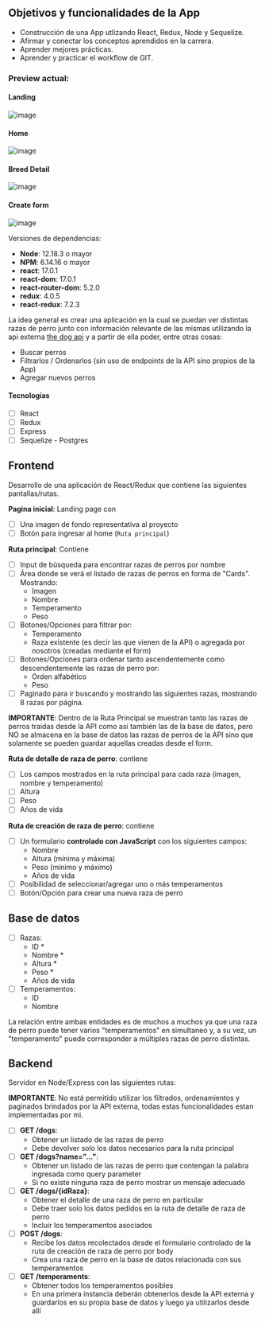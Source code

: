 ## Objetivos y funcionalidades de la App

- Construcción de una App utlizando React, Redux, Node y Sequelize.
- Afirmar y conectar los conceptos aprendidos en la carrera.
- Aprender mejores prácticas.
- Aprender y practicar el workflow de GIT.

### Preview actual:

#### Landing 
![image](https://user-images.githubusercontent.com/107125191/228409528-d91b03d7-fe45-47fd-ba11-e93bb8efbf67.png)
#### Home
![image](https://user-images.githubusercontent.com/107125191/228409627-4f76af12-da93-4c04-b7b5-2d6ad18b9e23.png)
#### Breed Detail
![image](https://user-images.githubusercontent.com/107125191/228409800-2d15c3ae-b962-448d-81b5-251fd3d5c0a9.png)
#### Create form
![image](https://user-images.githubusercontent.com/107125191/228409840-aac9f5f4-58e5-443f-9317-7f9b8069720d.png)

Versiones de dependencias:

- __Node__: 12.18.3 o mayor
- __NPM__: 6.14.16 o mayor
- __react__: 17.0.1
- __react-dom__: 17.0.1
- __react-router-dom__: 5.2.0
- __redux__: 4.0.5
- __react-redux__: 7.2.3

La idea general es crear una aplicación en la cual se puedan ver distintas razas de perro junto con información relevante de las mismas utilizando la api externa [the dog api](https://thedogapi.com/) y a partir de ella poder, entre otras cosas:

- Buscar perros
- Filtrarlos / Ordenarlos (sin uso de endpoints de la API sino propios de la App)
- Agregar nuevos perros

#### Tecnologías

- [ ] React
- [ ] Redux
- [ ] Express
- [ ] Sequelize - Postgres

## Frontend

Desarrollo de una aplicación de React/Redux que contiene las siguientes pantallas/rutas.

__Pagina inicial__: Landing page con

- [ ] Una imagen de fondo representativa al proyecto
- [ ] Botón para ingresar al home (`Ruta principal`)

__Ruta principal__: Contiene

- [ ] Input de búsqueda para encontrar razas de perros por nombre
- [ ] Área donde se verá el listado de razas de perros en forma de "Cards". Mostrando:
  - Imagen
  - Nombre
  - Temperamento
  - Peso
- [ ] Botones/Opciones para filtrar por:
  - Temperamento
  - Raza existente (es decir las que vienen de la API) o agregada por nosotros (creadas mediante el form)
- [ ] Botones/Opciones para ordenar tanto ascendentemente como descendentemente las razas de perro por:
  - Orden alfabético
  - Peso
- [ ] Paginado para ir buscando y mostrando las siguientes razas, mostrando 8 razas por página.

__IMPORTANTE__: Dentro de la Ruta Principal se muestran tanto las razas de perros traidas desde la API como así también las de la base de datos, pero NO se almacena en la base de datos las razas de perros de la API sino que solamente se pueden guardar aquellas creadas desde el form.

__Ruta de detalle de raza de perro__: contiene

- [ ] Los campos mostrados en la ruta principal para cada raza (imagen, nombre y temperamento)
- [ ] Altura
- [ ] Peso
- [ ] Años de vida

__Ruta de creación de raza de perro__: contiene

- [ ] Un formulario __controlado con JavaScript__ con los siguientes campos:
  - Nombre
  - Altura (mínima y máxima)
  - Peso (mínimo y máximo)
  - Años de vida
- [ ] Posibilidad de seleccionar/agregar uno o más temperamentos
- [ ] Botón/Opción para crear una nueva raza de perro

## Base de datos

- [ ] Razas:
  - ID *
  - Nombre *
  - Altura *
  - Peso *
  - Años de vida
- [ ] Temperamentos:
  - ID
  - Nombre

La relación entre ambas entidades es de muchos a muchos ya que una raza de perro puede tener varios "temperamentos" en simultaneo y, a su vez, un "temperamento" puede corresponder a múltiples razas de perro distintas.

## Backend

Servidor en Node/Express con las siguientes rutas:

__IMPORTANTE__: No está permitido utilizar los filtrados, ordenamientos y paginados brindados por la API externa, todas estas funcionalidades estan implementadas por mi.

- [ ] __GET /dogs__:
  - Obtener un listado de las razas de perro
  - Debe devolver solo los datos necesarios para la ruta principal
- [ ] __GET /dogs?name="..."__:
  - Obtener un listado de las razas de perro que contengan la palabra ingresada como query parameter
  - Si no existe ninguna raza de perro mostrar un mensaje adecuado
- [ ] __GET /dogs/{idRaza}__:
  - Obtener el detalle de una raza de perro en particular
  - Debe traer solo los datos pedidos en la ruta de detalle de raza de perro
  - Incluir los temperamentos asociados
- [ ] __POST /dogs__:
  - Recibe los datos recolectados desde el formulario controlado de la ruta de creación de raza de perro por body
  - Crea una raza de perro en la base de datos relacionada con sus temperamentos
- [ ] __GET /temperaments__:
  - Obtener todos los temperamentos posibles
  - En una primera instancia deberán obtenerlos desde la API externa y guardarlos en su propia base de datos y luego ya utilizarlos desde allí
